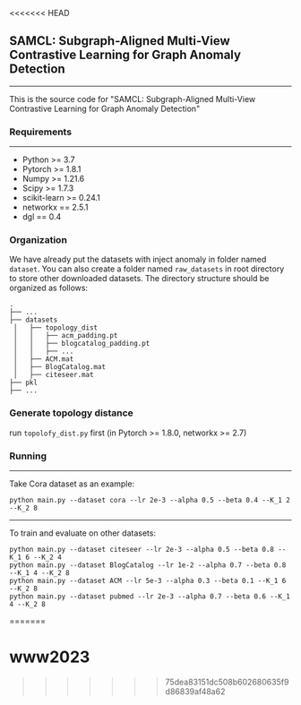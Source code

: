 <<<<<<< HEAD
## SAMCL: Subgraph-Aligned Multi-View Contrastive Learning for Graph Anomaly Detection
___
This is  the source code for "SAMCL: Subgraph-Aligned Multi-View Contrastive Learning for Graph Anomaly Detection"


### Requirements
___
- Python >= 3.7
- Pytorch >= 1.8.1
- Numpy >= 1.21.6
- Scipy >= 1.7.3
- scikit-learn >= 0.24.1
- networkx == 2.5.1
- dgl == 0.4


### Organization

We have already put the datasets with inject anomaly in folder named `dataset`. You can also create a folder named `raw_datasets` in root directory to store other downloaded datasets. The directory structure should be organized as follows: 

```
.
├── ...
├── datasets
 │   ├── topology_dist
 │   │   ├── acm_padding.pt
 │   │   ├── blogcatalog_padding.pt
 │   │   ├── ...
 │   ├── ACM.mat
 │   ├── BlogCatalog.mat
 │   ├── citeseer.mat
├── pkl
├── ...
```

### Generate topology distance 
   run `topolofy_dist.py` first (in Pytorch >= 1.8.0, networkx >= 2.7)
   
### Running
___
Take Cora dataset as an example:

    python main.py --dataset cora --lr 2e-3 --alpha 0.5 --beta 0.4 --K_1 2 --K_2 8
___
To train and evaluate on other datasets:

    python main.py --dataset citeseer --lr 2e-3 --alpha 0.5 --beta 0.8 --K_1 6 --K_2 4
    python main.py --dataset BlogCatalog --lr 1e-2 --alpha 0.7 --beta 0.8 --K_1 4 --K_2 8
    python main.py --dataset ACM --lr 5e-3 --alpha 0.3 --beta 0.1 --K_1 6 --K_2 8
    python main.py --dataset pubmed --lr 2e-3 --alpha 0.7 --beta 0.6 --K_1 4 --K_2 8
=======
# www2023
 
>>>>>>> 75dea83151dc508b602680635f9d86839af48a62
